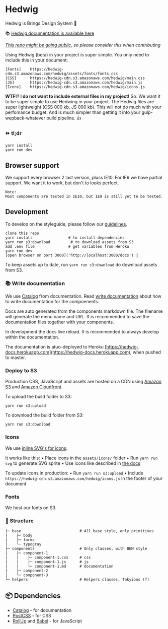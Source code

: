 # Hedwig

Hedwig is Brings Design System :tada:

📚 [Hedwig documentation is available here](https://hedwig-docs.herokuapp.com)

_[This repo might be going public](https://github.com/bring/hedwig/issues/6), so please consider this when contributing_

Using Hedwig (beta) in your project is super simple. You only need to include this in your document:

```
[Fonts]    https://hedwig-cdn.s3.amazonaws.com/hedwig/assets/fonts/fonts.css
[CSS]      https://hedwig-cdn.s3.amazonaws.com/hedwig/main.css
[JS]       https://hedwig-cdn.s3.amazonaws.com/hedwig/main.js
[Icons]    https://hedwig-cdn.s3.amazonaws.com/hedwig/icons.js
```

**WTF!? I do not want to include external files in my project!**
So. We want it to be super simple to use Hedwing in your project. The Hedwig files are super lightweight (CSS 000 kb, JS 000 kb). This will not do much with your perfomance budget. And is much simpler than getting it into your gulp-wepback-whatever build pipeline. 👍

### ⏩ tl;dr

```
yarn install
yarn run dev
```

## Browser support

We support every browser 2 last version, pluss IE10. For IE9 we have partial support. We want it to work, but don't to looks perfect.

```
Note:
Most components are tested in IE10, but IE9 is still yet te be tested.
```

## Development

To develop on the styleguide, please follow our [guidelines]('').

```
clone this repo
yarn install                # to install dependencies
yarn run s3:download         # to download assets from S3
add .env file               # get variables from Heroku
yarn run dev
[open browser on port 3000]('http://localhost:3000/docs') 🚀
```

To keep assets up to date, run `yarn run s3:download` do download assets from S3.

### 📚 Write documentation

We use [Catalog](https://interactivethings.github.io/catalog/#/) from documentation. Read [write documentation](https://interactivethings.github.io/catalog/#/write-documentation) about how to write documentation for the compoenents.

Docs are auto generated from the components markdown file. The filename will generate the menu name and URL. It is recommended to save the documentation files together with your components.

In development the docs live reload. It is recommended to always develop within the documentation.

The documentation is atuo-deployed to Heroku [https://hedwig-docs.herokuapp.com](https://hedwig-docs.herokuapp.com), when pushed to master.

### Deploy to S3

Production CSS, JavaScript and assets are hosted on a CDN using [Amazon S3](https://aws.amazon.com/s3/) and [Amazon Cloudfront](https://aws.amazon.com/cloudfront).

To upload the build folder to S3:
```
yarn run s3:upload
```

To download the build folder from S3:
```
yarn run s3:download
```

### Icons

We use [inline SVG's for icons](https://github.com/bring/hedwig/issues/9).

It works like this:
• Place icons in the `assets/icons/` folder
• Run `yarn run svg` to generate SVG sprite
• Use icons like described in [the docs](https://hedwig-docs.herokuapp.com/#/Icon)

To update icons in production:
• Run `yarn run s3:upload`
• Include `https://hedwig-cdn.s3.amazonaws.com/hedwig/icons.js` in the footer of your document

### Fonts

We host our fonts on S3.

### 📂 Structure

```
├─ base                          # All base style, only primitives
|    ├─ body          
|    ├─ forms         
|    └─ typogray
├─ components                    # Only classes, with BEM style
|    ├─ component-1          
|    |    ├─ component-1.css     # css
|    |    ├─ component-1.js      # js
|    |    └─ component-1.md      # documentation
|    ├─ component-2          
|    └─ component-3          
└─ helpers                       # Helpers classes, Takyions (?)
```

## 📦 Dependencies

* [Catalog](https://github.com/interactivethings/catalog) - for documentation
* [PostCSS](https://github.com/postcss/postcss) - for CSS
* [RollUp](https://rollupjs.org/) and [Babel](https://babeljs.io/) - for JavaScript
